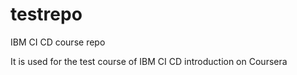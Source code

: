 # testrepo
IBM CI CD course repo

It is used for the test course of IBM CI CD introduction on Coursera
